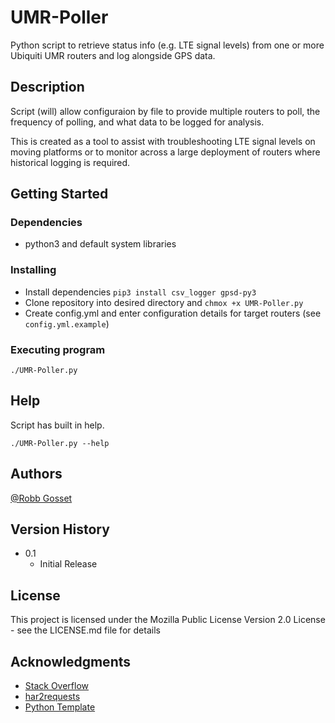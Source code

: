 # UMR-Poller

Python script to retrieve status info (e.g. LTE signal levels) from one or more Ubiquiti UMR routers and log alongside GPS data.

## Description

Script (will) allow configuraion by file to provide multiple routers to poll, the frequency of polling, and what data to be logged for analysis.

This is created as a tool to assist with troubleshooting LTE signal levels on moving platforms or to monitor across a large deployment of routers where historical logging is required.

## Getting Started

### Dependencies

* python3 and default system libraries

### Installing

* Install dependencies `pip3 install csv_logger gpsd-py3`
* Clone repository into desired directory and `chmox +x UMR-Poller.py`
* Create config.yml and enter configuration details for target routers (see `config.yml.example`)

### Executing program

```
./UMR-Poller.py
```

## Help

Script has built in help.
```
./UMR-Poller.py --help
```

## Authors

[@Robb Gosset](https://github.com/skutov)

## Version History

* 0.1
    * Initial Release

## License

This project is licensed under the Mozilla Public License Version 2.0 License - see the LICENSE.md file for details

## Acknowledgments

* [Stack Overflow](https://stackoverflow.com/questions)
* [har2requests](https://pypi.org/project/har2requests/)
* [Python Template](https://gist.github.com/MstWntd/646429e25d8f5fa713792e716dcd9de1)
